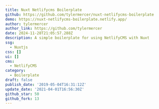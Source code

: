 ```yaml
---
title: Nuxt Netlifycms Boilerplate
github: https://github.com/tylermercer/nuxt-netlifycms-boilerplate
demo: https://nuxt-netlifycms-boilerplate.netlify.app/
author: tylermercer
author_link: https://github.com/tylermercer
date: 2024-11-28T21:05:57.288Z
description: A simple boilerplate for using NetlifyCMS with Nuxt
ssg:
  - Nuxtjs
css: []
ui: []
cms:
  - NetlifyCMS
category:
  - Boilerplate
draft: false
publish_date: '2019-05-04T16:31:12Z'
update_date: '2021-04-01T16:56:30Z'
github_star: 50
github_fork: 13
---
```

